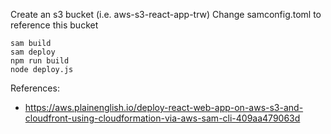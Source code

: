 Create an s3 bucket (i.e. aws-s3-react-app-trw)
Change samconfig.toml to reference this bucket

```shell
sam build
sam deploy
npm run build
node deploy.js
```

References:
* https://aws.plainenglish.io/deploy-react-web-app-on-aws-s3-and-cloudfront-using-cloudformation-via-aws-sam-cli-409aa479063d

